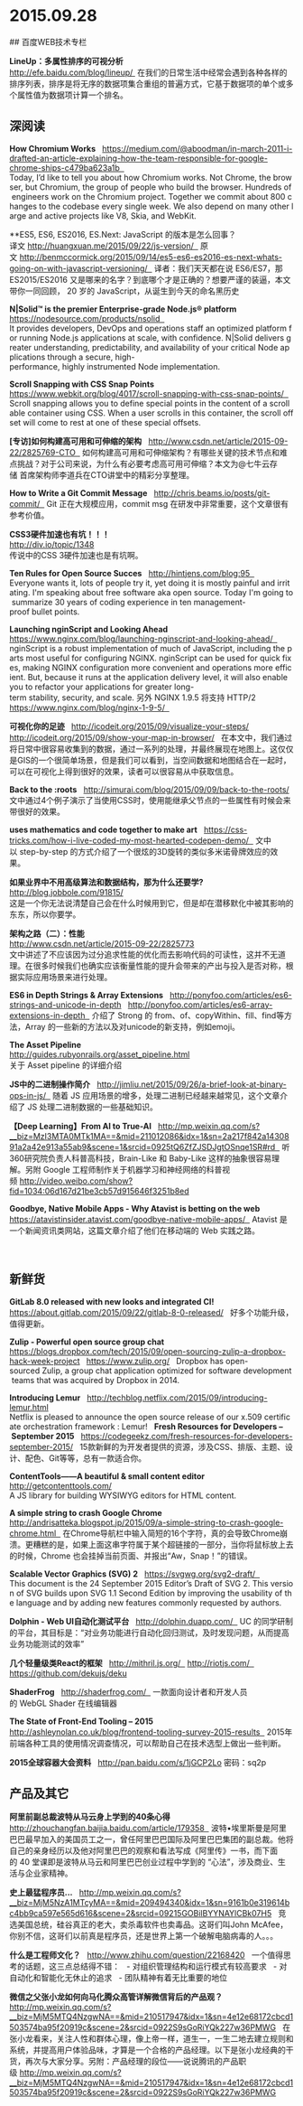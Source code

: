 2015.09.28  
========

## 百度WEB技术专栏 

**LineUp：多属性排序的可视分析**  
http://efe.baidu.com/blog/lineup/  
在我们的日常生活中经常会遇到各种各样的排序列表，排序是将无序的数据项集合重组的普遍方式，它基于数据项的单个或多个属性值为数据项计算一个排名。

## 深阅读 

**How Chromium Works**  
https://medium.com/@aboodman/in-march-2011-i-drafted-an-article-explaining-how-the-team-responsible-for-google-chrome-ships-c479ba623a1b  
Today, I’d like to tell you about how Chromium works. Not Chrome, the browser, but Chromium, the group of people who build the browser. Hundreds of engineers work on the Chromium project. Together we commit about 800 changes to the codebase every single week. We also depend on many other large and active projects like V8, Skia, and WebKit. 

**ES5, ES6, ES2016, ES.Next: JavaScript 的版本是怎么回事？  
译文 http://huangxuan.me/2015/09/22/js-version/  
原文 http://benmccormick.org/2015/09/14/es5-es6-es2016-es-next-whats-going-on-with-javascript-versioning/  
译者：我们天天都在说 ES6/ES7，那 ES2015/ES2016 又是哪来的名字？到底哪个才是正确的？想要严谨的装逼，本文带你一同回顾， 20 岁的 JavaScript，从诞生到今天的命名黑历史 

**N|Solid™ is the premier Enterprise-grade Node.js® platform**  
https://nodesource.com/products/nsolid  
It provides developers, DevOps and operations staff an optimized platform for running Node.js applications at scale, with confidence. N|Solid delivers greater understanding, predictability, and availability of your critical Node applications through a secure, high-performance, highly instrumented Node implementation.   

**Scroll Snapping with CSS Snap Points**  
https://www.webkit.org/blog/4017/scroll-snapping-with-css-snap-points/  
Scroll snapping allows you to define special points in the content of a scrollable container using CSS. When a user scrolls in this container, the scroll offset will come to rest at one of these special offsets.  

**[专访]如何构建高可用和可伸缩的架构**  
http://www.csdn.net/article/2015-09-22/2825769-CTO  
如何构建高可用和可伸缩架构？有哪些关键的技术节点和难点挑战？对于公司来说，为什么有必要考虑高可用可伸缩？本文为@七牛云存储 首席架构师李道兵在CTO讲堂中的精彩分享整理。 

**How to Write a Git Commit Message**  
http://chris.beams.io/posts/git-commit/  
Git 正在大规模应用，commit msg 在研发中非常重要，这个文章很有参考价值。 

**CSS3硬件加速也有坑！！！**  
http://div.io/topic/1348  
传说中的CSS 3硬件加速也是有坑啊。 

**Ten Rules for Open Source Succes**  
http://hintjens.com/blog:95  
Everyone wants it, lots of people try it, yet doing it is mostly painful and irritating. I'm speaking about free software aka open source. Today I'm going to summarize 30 years of coding experience in ten management-proof bullet points. 

**Launching nginScript and Looking Ahead**  
https://www.nginx.com/blog/launching-nginscript-and-looking-ahead/  
nginScript is a robust implementation of much of JavaScript, including the parts most useful for configuring NGINX. nginScript can be used for quick fixes, making NGINX configuration more convenient and operations more efficient. But, because it runs at the application delivery level, it will also enable you to refactor your applications for greater long-term stability, security, and scale. 另外 NGINX 1.9.5 将支持 HTTP/2  https://www.nginx.com/blog/nginx-1-9-5/   

**可视化你的足迹**  
http://icodeit.org/2015/09/visualize-your-steps/  
http://icodeit.org/2015/09/show-your-map-in-browser/  
在本文中，我们通过将日常中很容易收集到的数据，通过一系列的处理，并最终展现在地图上。这仅仅是GIS的一个很简单场景，但是我们可以看到，当空间数据和地图结合在一起时，可以在可视化上得到很好的效果，读者可以很容易从中获取信息。 

**Back to the :roots**  
http://simurai.com/blog/2015/09/09/back-to-the-roots/  
文中通过4个例子演示了当使用CSS时，使用能继承父节点的一些属性有时候会来带很好的效果。 

**uses mathematics and code together to make art**  
https://css-tricks.com/how-i-live-coded-my-most-hearted-codepen-demo/  
文中以 step-by-step 的方式介绍了一个很炫的3D旋转的类似多米诺骨牌效应的效果。 

**如果业界中不用高级算法和数据结构，那为什么还要学?**  
http://blog.jobbole.com/91815/  
这是一个你无法说清楚自己会在什么时候用到它，但是却在潜移默化中被其影响的东东，所以你要学。 

**架构之路（二）：性能**  
http://www.csdn.net/article/2015-09-22/2825773  
文中讲述了不应该因为过分追求性能的优化而去影响代码的可读性，这并不无道理。在很多时候我们也确实应该衡量性能的提升会带来的产出与投入是否对称，根据实际应用场景来进行处理。 

**ES6 in Depth Strings & Array Extensions**  
http://ponyfoo.com/articles/es6-strings-and-unicode-in-depth  
http://ponyfoo.com/articles/es6-array-extensions-in-depth  
介绍了 Strong 的 from、of、copyWithin、fill、find等方法，Array 的一些新的方法以及对unicode的新支持，例如emoji。 

**The Asset Pipeline**  
http://guides.rubyonrails.org/asset_pipeline.html  
关于 Asset pipeline 的详细介绍 

**JS中的二进制操作简介**   
http://jimliu.net/2015/09/26/a-brief-look-at-binary-ops-in-js/  
随着 JS 应用场景的增多，处理二进制已经越来越常见，这个文章介绍了 JS 处理二进制数据的一些基础知识。 

**【Deep Learning】From AI to True-AI**  
http://mp.weixin.qq.com/s?__biz=MzI3MTA0MTk1MA==&mid=211012086&idx=1&sn=2a217f842a1430891a2a42e913a55ab9&scene=1&srcid=0925tQ6ZfZJSDJgtOSnqe1SR#rd  
听360研究院负责人科普高科技，Brain-Like 和 Baby-Like 这样的抽象很容易理解。另附 Google 工程师制作关于机器学习和神经网络的科普视频 http://video.weibo.com/show?fid=1034:06d167d21be3cb57d915646f3251b8ed  

**Goodbye, Native Mobile Apps - Why Atavist is betting on the web**  
https://atavistinsider.atavist.com/goodbye-native-mobile-apps/  
Atavist 是一个新闻资讯类网站，这篇文章介绍了他们在移动端的 Web 实践之路。 

  
## 新鲜货 

**GitLab 8.0 released with new looks and integrated CI!**  
https://about.gitlab.com/2015/09/22/gitlab-8-0-released/  
好多个功能升级，值得更新。 

**Zulip - Powerful open source group chat**  
https://blogs.dropbox.com/tech/2015/09/open-sourcing-zulip-a-dropbox-hack-week-project  
https://www.zulip.org/  
Dropbox has open-sourced Zulip, a group chat application optimized for software development teams that was acquired by Dropbox in 2014.   

**Introducing Lemur**  
http://techblog.netflix.com/2015/09/introducing-lemur.html  
Netflix is pleased to announce the open source release of our x.509 certificate orchestration framework : Lemur! 
  
**Fresh Resources for Developers – September 2015**  
https://codegeekz.com/fresh-resources-for-developers-september-2015/  
15款新鲜的为开发者提供的资源，涉及CSS、排版、主题、设计、配色、Git等等，总有一款适合你。 

**ContentTools——A beautiful & small content editor**  
http://getcontenttools.com/  
A JS library for building WYSIWYG editors for HTML content. 

**A simple string to crash Google Chrome**  
http://andrisatteka.blogspot.jp/2015/09/a-simple-string-to-crash-google-chrome.html  
在Chrome导航栏中输入简短的16个字符，真的会导致Chrome崩溃。更糟糕的是，如果上面这串字符属于某个超链接的一部分，当你将鼠标放上去的时候，Chrome 也会挂掉当前页面、并报出“Aw，Snap！”的错误。 

**Scalable Vector Graphics (SVG) 2**  
https://svgwg.org/svg2-draft/  
This document is the 24 September 2015 Editor’s Draft of SVG 2. This version of SVG builds upon SVG 1.1 Second Edition by improving the usability of the language and by adding new features commonly requested by authors. 

**Dolphin - Web UI自动化测试平台**  
http://dolphin.duapp.com/  
UC 的同学研制的平台，其目标是：“对业务功能进行自动化回归测试，及时发现问题，从而提高业务功能测试的效率”  

**几个轻量级类React的框架**  
http://mithril.js.org/  
http://riotjs.com/  
https://github.com/dekujs/deku  

**ShaderFrog**  
http://shaderfrog.com/  
一款面向设计者和开发人员的 WebGL Shader 在线编辑器  

**The State of Front-End Tooling – 2015**  
http://ashleynolan.co.uk/blog/frontend-tooling-survey-2015-results  
2015年前端各种工具的使用情况调查情况，可以帮助自己在技术选型上做出一些判断。 

**2015全球容器大会资料**  
http://pan.baidu.com/s/1jGCP2Lo 密码：sq2p   

## 产品及其它 

**阿里前副总裁波特从马云身上学到的40条心得**  
http://zhouchangfan.baijia.baidu.com/article/179358  
波特•埃里斯曼是阿里巴巴最早加入的美国员工之一，曾任阿里巴巴国际及阿里巴巴集团的副总裁。他将自己的亲身经历以及他对阿里巴巴的观察和看法写成《阿里传》一书，而下面的 40 堂课即是波特从马云和阿里巴巴创业过程中学到的 “心法”，涉及商业、生活与企业家精神。 

**史上最猛程序员...**  
http://mp.weixin.qq.com/s?__biz=MjM5NzA1MTcyMA==&mid=209494340&idx=1&sn=9161b0e319614bc4bb9ca597e565d616&scene=2&srcid=09215GOBilBYYNAYlCBk07H5  
竞选美国总统，硅谷真正的老大，卖杀毒软件也卖毒品。这哥们叫John McAfee，你别不信，这哥们以前真是程序员，还是世界上第一个破解电脑病毒的人。。。 

**什么是工程师文化？**  
http://www.zhihu.com/question/22168420  
一个值得思考的话题，这三点总结得不错：  
- 对组织管理结构和运行模式有较高要求  
- 对自动化和智能化无休止的追求  
- 团队精神有着无比重要的地位  

**微信之父张小龙如何向马化腾众高管详解微信背后的产品观？**  
http://mp.weixin.qq.com/s?__biz=MjM5MTQ4NzgwNA==&mid=210517947&idx=1&sn=4e12e68172cbcd1503574ba95f20919c&scene=2&srcid=0922S9sGoRiYQk227w36PMWG  
在张小龙看来，关注人性和群体心理，像上帝一样，道生一，一生二地去建立规则和系统，并提高用户体验品味，才算是一个合格的产品经理。以下是张小龙经典的干货，再次与大家分享。另附：产品经理的段位——说说腾讯的产品职级 http://mp.weixin.qq.com/s?__biz=MjM5MTQ4NzgwNA==&mid=210517947&idx=1&sn=4e12e68172cbcd1503574ba95f20919c&scene=2&srcid=0922S9sGoRiYQk227w36PMWG   


